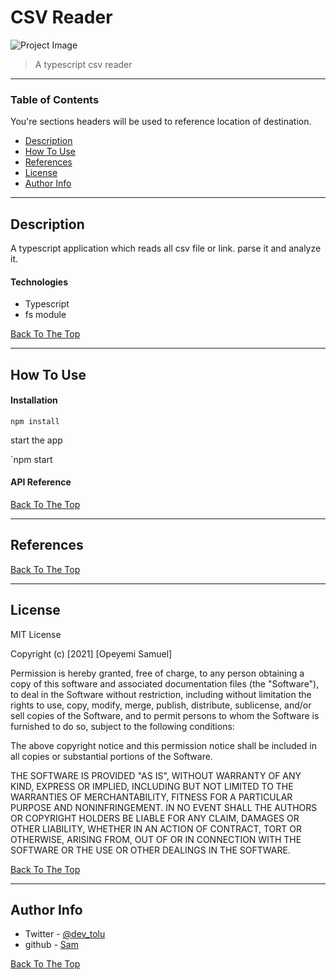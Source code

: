 # CSV Reader

![Project Image](project-image-url)

> A typescript csv reader

---

### Table of Contents
You're sections headers will be used to reference location of destination.

- [Description](#description)
- [How To Use](#how-to-use)
- [References](#references)
- [License](#license)
- [Author Info](#author-info)

---

## Description

A typescript application which reads all csv file or link. parse it and analyze it. 

#### Technologies


- Typescript
- fs module

[Back To The Top](#CSV-Reader)

---

## How To Use

#### Installation

`npm install`

start the app

`npm start


#### API Reference

[Back To The Top](#CSV-Reader)

---

## References
[Back To The Top](#CSV-Reader)

---

## License

MIT License

Copyright (c) [2021] [Opeyemi Samuel]

Permission is hereby granted, free of charge, to any person obtaining a copy
of this software and associated documentation files (the "Software"), to deal
in the Software without restriction, including without limitation the rights
to use, copy, modify, merge, publish, distribute, sublicense, and/or sell
copies of the Software, and to permit persons to whom the Software is
furnished to do so, subject to the following conditions:

The above copyright notice and this permission notice shall be included in all
copies or substantial portions of the Software.

THE SOFTWARE IS PROVIDED "AS IS", WITHOUT WARRANTY OF ANY KIND, EXPRESS OR
IMPLIED, INCLUDING BUT NOT LIMITED TO THE WARRANTIES OF MERCHANTABILITY,
FITNESS FOR A PARTICULAR PURPOSE AND NONINFRINGEMENT. IN NO EVENT SHALL THE
AUTHORS OR COPYRIGHT HOLDERS BE LIABLE FOR ANY CLAIM, DAMAGES OR OTHER
LIABILITY, WHETHER IN AN ACTION OF CONTRACT, TORT OR OTHERWISE, ARISING FROM,
OUT OF OR IN CONNECTION WITH THE SOFTWARE OR THE USE OR OTHER DEALINGS IN THE
SOFTWARE.

[Back To The Top](#CSV-Reader)

---

## Author Info

- Twitter - [@dev_tolu](https://twitter.com/dev_tolu)
- github - [Sam](https://github.com/samdtech)

[Back To The Top](#CSV-Reader)

